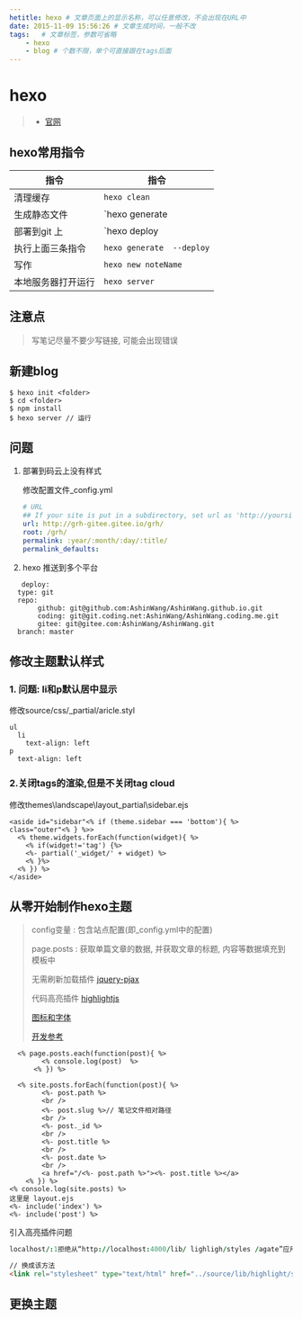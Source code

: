 ```yaml
---
hetitle: hexo # 文章页面上的显示名称，可以任意修改，不会出现在URL中
date: 2015-11-09 15:56:26 # 文章生成时间，一般不改
tags:   # 文章标签，参数可省略
    - hexo
    - blog # 个数不限，单个可直接跟在tags后面
---
```


# **hexo**

> - [官网](https://hexo.io/zh-cn/docs/)

## hexo常用指令

| 指令               | 指令                      |
| ------------------ | ------------------------- |
| 清理缓存           | `hexo clean`              |
| 生成静态文件       | `hexo generate | hexo g`  |
| 部署到git 上       | `hexo deploy  |  hexo d`  |
| 执行上面三条指令   | `hexo generate  --deploy` |
| 写作               | `hexo new noteName`       |
| 本地服务器打开运行 | `hexo server`             |

## 注意点

> 写笔记尽量不要少写链接, 可能会出现错误

## 新建blog

```basic
$ hexo init <folder>
$ cd <folder>
$ npm install
$ hexo server // 运行
```



## 问题

1. 部署到码云上没有样式

   修改配置文件_config.yml

   ```yml
   # URL
   ## If your site is put in a subdirectory, set url as 'http://yoursite.com/child' and root as '/child/'
   url: http://grh-gitee.gitee.io/grh/
   root: /grh/
   permalink: :year/:month/:day/:title/
   permalink_defaults:
   ```
2. hexo 推送到多个平台
```
   deploy:
  type: git
  repo: 
       github: git@github.com:AshinWang/AshinWang.github.io.git
       coding: git@git.coding.net:AshinWang/AshinWang.coding.me.git
       gitee: git@gitee.com:AshinWang/AshinWang.git
  branch: master
```
## 修改主题默认样式

### 1. 问题: li和p默认居中显示

修改source/css/_partial/aricle.styl

```styuls
ul
  li
    text-align: left
p
  text-align: left
```
### 2.关闭tags的渲染,但是不关闭tag cloud

修改themes\landscape\layout\_partial\sidebar.ejs

```ejs
<aside id="sidebar"<% if (theme.sidebar === 'bottom'){ %> class="outer"<% } %>>
  <% theme.widgets.forEach(function(widget){ %>
    <% if(widget!='tag') {%>
    <%- partial('_widget/' + widget) %>
    <% }%>
  <% }) %>
</aside>
```





## 从零开始制作hexo主题

> config变量 : 包含站点配置(即_config.yml中的配置)
>
> page.posts : 获取单篇文章的数据, 并获取文章的标题, 内容等数据填充到模板中
>
> 无需刷新加载插件 [jquery-pjax]([http://bsify.admui.com/jquery-pjax/?id=%e6%94%b9%e5%8f%98%e6%b5%8f%e8%a7%88%e5%99%a8url](http://bsify.admui.com/jquery-pjax/?id=改变浏览器url))
>
> 代码高亮插件 [highlightjs](https://highlightjs.org/download/)
>
> [图标和字体](https://highlightjs.org/download/)
>
> [开发参考](https://www.cnblogs.com/yyhh/p/11058985.html)



```ejs
  <% page.posts.each(function(post){ %>
        <% console.log(post)  %>
      <% }) %>
```

```
  <% site.posts.forEach(function(post){ %>
        <%- post.path %>
        <br />
        <%- post.slug %>// 笔记文件相对路径
        <br />
        <%- post._id %>
        <br />
        <%- post.title %>
        <br />
        <%- post.date %>
        <br />
        <a href="/<%- post.path %>"><%- post.title %></a>
    <% }) %>
<% console.log(site.posts) %>
这里是 layout.ejs
<%- include('index') %>
<%- include('post') %>
```



引入高亮插件问题

```j
localhost/:1拒绝从“http://localhost:4000/lib/ lighligh/styles /agate”应用样式。因为它的MIME类型('text/html')不是一个受支持的样式表MIME类型，并且启用了严格的MIME检查。
```

```html
// 换成该方法
<link rel="stylesheet" type="text/html" href="../source/lib/highlight/styles/dark.css">
```







## 更换主题

